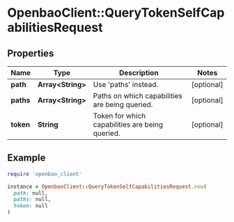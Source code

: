 # OpenbaoClient::QueryTokenSelfCapabilitiesRequest

## Properties

| Name | Type | Description | Notes |
| ---- | ---- | ----------- | ----- |
| **path** | **Array&lt;String&gt;** | Use &#39;paths&#39; instead. | [optional] |
| **paths** | **Array&lt;String&gt;** | Paths on which capabilities are being queried. | [optional] |
| **token** | **String** | Token for which capabilities are being queried. | [optional] |

## Example

```ruby
require 'openbao_client'

instance = OpenbaoClient::QueryTokenSelfCapabilitiesRequest.new(
  path: null,
  paths: null,
  token: null
)
```

